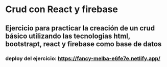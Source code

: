 # Crud con React y firebase

## Ejercicio para practicar la creación de un crud básico utilizando las tecnologias  html, bootstrapt, react y firebase como base de datos

### deploy del ejercicio: https://fancy-melba-e6fe7e.netlify.app/
